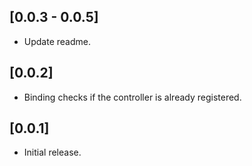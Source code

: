 ## [0.0.3 - 0.0.5]
- Update readme.


## [0.0.2]

- Binding checks if the controller is already registered.

## [0.0.1]

- Initial release.